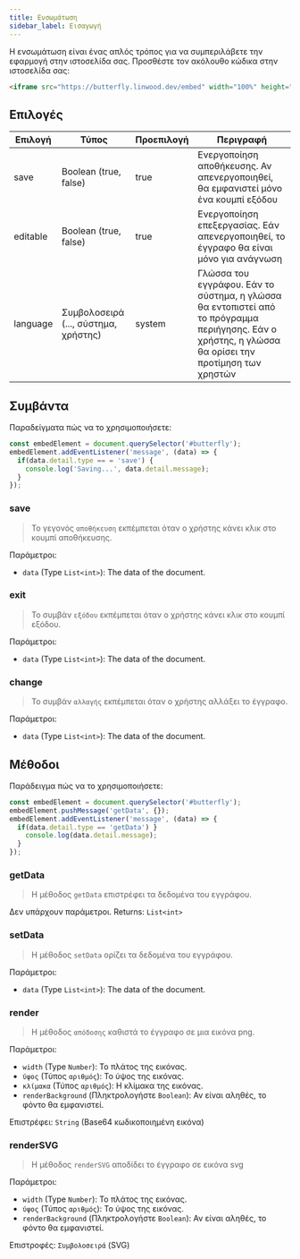 ```yaml
---
title: Ενσωμάτωση
sidebar_label: Εισαγωγή
---
```


Η ενσωμάτωση είναι ένας απλός τρόπος για να συμπεριλάβετε την εφαρμογή στην ιστοσελίδα σας. Προσθέστε τον ακόλουθο κώδικα στην ιστοσελίδα σας:

```html
<iframe src="https://butterfly.linwood.dev/embed" width="100%" height="500px" allowtransparency="true"></iframe>
```

## Επιλογές

| Επιλογή  | Τύπος                                | Προεπιλογή | Περιγραφή                                                                                                                                            |
| -------- | ------------------------------------ | ---------- | ---------------------------------------------------------------------------------------------------------------------------------------------------- |
| save     | Boolean (true, false)                | true       | Ενεργοποίηση αποθήκευσης. Αν απενεργοποιηθεί, θα εμφανιστεί μόνο ένα κουμπί εξόδου                                                                   |
| editable | Boolean (true, false)                | true       | Ενεργοποίηση επεξεργασίας. Εάν απενεργοποιηθεί, το έγγραφο θα είναι μόνο για ανάγνωση                                                                |
| language | Συμβολοσειρά (..., σύστημα, χρήστης) | system     | Γλώσσα του εγγράφου. Εάν το σύστημα, η γλώσσα θα εντοπιστεί από το πρόγραμμα περιήγησης. Εάν ο χρήστης, η γλώσσα θα ορίσει την προτίμηση των χρηστών |

## Συμβάντα

Παραδείγματα πώς να το χρησιμοποιήσετε:

```javascript
const embedElement = document.querySelector('#butterfly');
embedElement.addEventListener('message', (data) => {
  if(data.detail.type == = 'save') {
    console.log('Saving...', data.detail.message);
  }
});
```

### save

> Το γεγονός `αποθήκευση` εκπέμπεται όταν ο χρήστης κάνει κλικ στο κουμπί αποθήκευσης.

Παράμετροι:

* `data` (Type `List<int>`): The data of the document.

### exit

> Το συμβάν `εξόδου` εκπέμπεται όταν ο χρήστης κάνει κλικ στο κουμπί εξόδου.

Παράμετροι:

* `data` (Type `List<int>`): The data of the document.

### change

> Το συμβάν `αλλαγής` εκπέμπεται όταν ο χρήστης αλλάξει το έγγραφο.

Παράμετροι:

* `data` (Type `List<int>`): The data of the document.

## Μέθοδοι

Παράδειγμα πώς να το χρησιμοποιήσετε:

```javascript
const embedElement = document.querySelector('#butterfly');
embedElement.pushMessage('getData', {});
embedElement.addEventListener('message', (data) => {
  if(data.detail.type == 'getData') }
    console.log(data.detail.message);
  }
});
```

### getData

> Η μέθοδος `getData` επιστρέφει τα δεδομένα του εγγράφου.

Δεν υπάρχουν παράμετροι. Returns: `List<int>`

### setData

> Η μέθοδος `setData` ορίζει τα δεδομένα του εγγράφου.

Παράμετροι:

* `data` (Type `List<int>`): The data of the document.

### render

> Η μέθοδος `απόδοσης` καθιστά το έγγραφο σε μια εικόνα png.

Παράμετροι:

* `width` (Type `Number`): Το πλάτος της εικόνας.
* `ύψος` (Τύπος `αριθμός`): Το ύψος της εικόνας.
* `κλίμακα` (Τύπος `αριθμός`): Η κλίμακα της εικόνας.
* `renderBackground` (Πληκτρολογήστε `Boolean`): Αν είναι αληθές, το φόντο θα εμφανιστεί.

Επιστρέφει: `String` (Base64 κωδικοποιημένη εικόνα)

### renderSVG

> Η μέθοδος `renderSVG` αποδίδει το έγγραφο σε εικόνα svg

Παράμετροι:

* `width` (Type `Number`): Το πλάτος της εικόνας.
* `ύψος` (Τύπος `αριθμός`): Το ύψος της εικόνας.
* `renderBackground` (Πληκτρολογήστε `Boolean`): Αν είναι αληθές, το φόντο θα εμφανιστεί.

Επιστροφές: `Συμβολοσειρά` (SVG)
